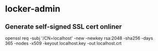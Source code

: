 # locker-admin

## Generate self-signed SSL cert onliner
openssl req -subj '/CN=localhost'  -new -newkey rsa:2048 -sha256 -days 365 -nodes -x509 -keyout localhost.key -out localhost.crt
